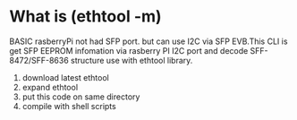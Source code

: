 # What is (ethtool -m)
BASIC rasberryPi not had SFP port. but can use I2C via SFP EVB.This CLI is get SFP EEPROM infomation via rasberry PI I2C port and decode SFF-8472/SFF-8636 structure use with ethtool library.<BR>
1. download latest ethtool
2. expand ethtool
3. put this code on same directory
4. compile with shell scripts
